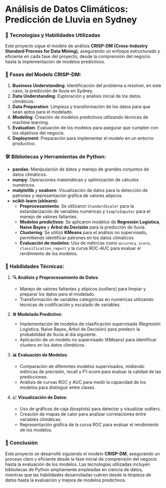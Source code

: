 # Análisis de Datos Climáticos: Predicción de Lluvia en Sydney

### 🚀 Tecnologías y Habilidades Utilizadas

Este proyecto sigue el modelo de análisis **CRISP-DM (Cross-Industry Standard Process for Data Mining)**, asegurando un enfoque estructurado y eficiente en cada fase del proyecto, desde la comprensión del negocio hasta la implementación de modelos predictivos.

### 🔄 Fases del Modelo CRISP-DM:
1. **Business Understanding**: Identificación del problema a resolver, en este caso, la predicción de lluvia en Sydney.
2. **Data Understanding**: Exploración y análisis inicial de los datos climáticos.
3. **Data Preparation**: Limpieza y transformación de los datos para que sean aptos para el modelado.
4. **Modeling**: Creación de modelos predictivos utilizando técnicas de machine learning.
5. **Evaluation**: Evaluación de los modelos para asegurar que cumplen con los objetivos del negocio.
6. **Deployment**: Preparación para implementar el modelo en un entorno productivo.

### 🛠️ Bibliotecas y Herramientas de Python:
- **pandas**: Manipulación de datos y manejo de grandes conjuntos de datos climáticos.
- **numpy**: Operaciones matemáticas y optimización de cálculos numéricos.
- **matplotlib** y **seaborn**: Visualización de datos para la detección de patrones y representación gráfica de valores atípicos.
- **scikit-learn (sklearn)**:
  - **Preprocesamiento**: Se utilizaron `StandardScaler` para la estandarización de variables numéricas y `SimpleImputer` para el manejo de valores faltantes.
  - **Modelos predictivos**: Se aplicaron modelos de **Regresión Logística**, **Naive Bayes** y **Árbol de Decisión** para la predicción de lluvia.
  - **Clustering**: Se utilizó **KMeans** para el análisis no supervisado, permitiendo identificar patrones en los datos climáticos.
  - **Evaluación de modelos**: Uso de métricas como `accuracy_score`, `classification_report` y la curva ROC-AUC para evaluar el rendimiento de los modelos.

### 🧠 Habilidades Técnicas:
1. **🔍 Análisis y Preprocesamiento de Datos**:
   - Manejo de valores faltantes y atípicos (outliers) para limpiar y preparar los datos para el modelado.
   - Transformación de variables categóricas en numéricas utilizando técnicas de codificación y escalado de variables.

2. **⚙️ Modelado Predictivo**:
   - Implementación de modelos de clasificación supervisada (Regresión Logística, Naive Bayes, Árbol de Decisión) para predecir la probabilidad de lluvia al día siguiente.
   - Aplicación de un modelo no supervisado (KMeans) para identificar clusters en los datos climáticos.

3. **📊 Evaluación de Modelos**:
   - Comparación de diferentes modelos supervisados, midiendo métricas de precisión, recall y F1-score para evaluar la calidad de las predicciones.
   - Análisis de curvas ROC y AUC para medir la capacidad de los modelos para distinguir entre clases.

4. **📈 Visualización de Datos**:
   - Uso de gráficos de caja (boxplots) para detectar y visualizar outliers.
   - Creación de mapas de calor para analizar correlaciones entre variables climáticas.
   - Representación gráfica de la curva ROC para evaluar el rendimiento de los modelos.

### 🔔 Conclusión
Este proyecto se desarrolló siguiendo el modelo **CRISP-DM**, asegurando un proceso claro y eficiente desde la fase inicial de comprensión del negocio hasta la evaluación de los modelos. 
Las tecnologías utilizadas incluyen bibliotecas de Python ampliamente empleadas en ciencia de datos, mientras que las habilidades desarrolladas cubren desde la limpieza de datos hasta la evaluación y mejora de modelos predictivos.
